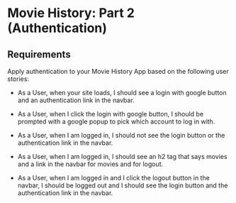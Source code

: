 # Movie History: Part 2 (Authentication)

## Requirements
Apply authentication to your Movie History App based on the following user stories:

* As a User, when your site loads, I should see a login with google button and an authentication link in the navbar.

* As a User, when I click the login with google button, I should be prompted with a google popup to pick which account to log in with.

* As a User, when I am logged in, I should not see the login button or the authentication link in the navbar.

* As a User, when I am logged in, I should see an h2 tag that says movies and a link in the navbar for movies and for logout.

* As a User, when I am logged in and I click the logout button in the navbar, I should be logged out and I should see the login button and the authentication link in the navbar.